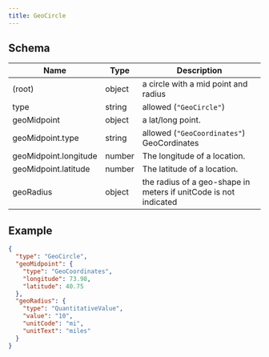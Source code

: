 ```yaml
---
title: GeoCircle
---
```

## Schema

| Name | Type | Description |
|---|---|---|
| (root) | object | a circle with a mid point and radius |
| type | string | allowed (`"GeoCircle"`)  |
| geoMidpoint | object | a lat/long point. |
| geoMidpoint.type | string | allowed (`"GeoCoordinates"`) GeoCordinates |
| geoMidpoint.longitude | number | The longitude of a location. |
| geoMidpoint.latitude | number | The latitude of a location. |
| geoRadius | object | the radius of a geo-shape in meters if unitCode is not indicated |

## Example



```json
{
  "type": "GeoCircle",
  "geoMidpoint": {
    "type": "GeoCoordinates",
    "longitude": 73.98,
    "latitude": 40.75
  },
  "geoRadius": {
    "type": "QuantitativeValue",
    "value": "10",
    "unitCode": "mi",
    "unitText": "miles"
  }
}
```
